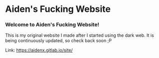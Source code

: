 # Aiden's Fucking Website

### Welcome to Aiden's Fucking Website!

This is my original website I made after I started using the dark web. It is being continuously updated, so check back soon ;P

Link: https://aidenx.gitlab.io/site/
